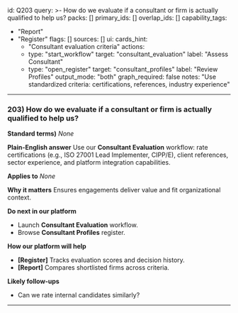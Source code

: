 id: Q203
query: >-
  How do we evaluate if a consultant or firm is actually qualified to help us?
packs: []
primary_ids: []
overlap_ids: []
capability_tags:
  - "Report"
  - "Register"
flags: []
sources: []
ui:
  cards_hint:
    - "Consultant evaluation criteria"
  actions:
    - type: "start_workflow"
      target: "consultant_evaluation"
      label: "Assess Consultant"
    - type: "open_register"
      target: "consultant_profiles"
      label: "Review Profiles"
output_mode: "both"
graph_required: false
notes: "Use standardized criteria: certifications, references, industry experience"
---
### 203) How do we evaluate if a consultant or firm is actually qualified to help us?

**Standard terms)**
_None_

**Plain-English answer**
Use our **Consultant Evaluation** workflow: rate certifications (e.g., ISO 27001 Lead Implementer, CIPP/E), client references, sector experience, and platform integration capabilities.

**Applies to**
_None_

**Why it matters**
Ensures engagements deliver value and fit organizational context.

**Do next in our platform**
- Launch **Consultant Evaluation** workflow.
- Browse **Consultant Profiles** register.

**How our platform will help**
- **[Register]** Tracks evaluation scores and decision history.
- **[Report]** Compares shortlisted firms across criteria.

**Likely follow-ups**
- Can we rate internal candidates similarly?
---